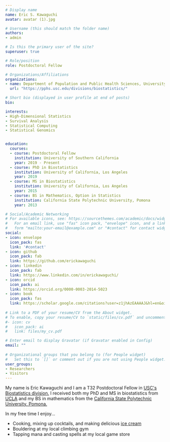 ```yaml
---
# Display name
name: Eric S. Kawaguchi
avatar: avatar (1).jpg

# Username (this should match the folder name)
authors:
- admin

# Is this the primary user of the site?
superuser: true

# Role/position
role: Postdoctoral Fellow

# Organizations/Affiliations
organizations:
- name: Department of Population and Public Health Sciences, University of Southern California
  url: "https://pphs.usc.edu/divisions/biostatistics/"

# Short bio (displayed in user profile at end of posts)
bio: 

interests:
- High-Dimensional Statistics
- Survival Analysis
- Statistical Computing
- Statistical Genomics


education:
  courses:
  - course: Postdoctoral Fellow 
    institution: University of Southern California
    year: 2019 - Present
  - course: PhD in Biostatistics
    institution: University of California, Los Angeles
    year: 2019
  - course: MS in Biostatistics
    institution: University of California, Los Angeles
    year: 2015
  - course: BS in Mathematics, Option in Statistics
    institution: California State Polytechnic University, Pomona
    year: 2013

# Social/Academic Networking
# For available icons, see: https://sourcethemes.com/academic/docs/widgets/#icons
#   For an email link, use "fas" icon pack, "envelope" icon, and a link in the
#   form "mailto:your-email@example.com" or "#contact" for contact widget.
social:
- icon: envelope
  icon_pack: fas
  link: '#contact'
- icon: github
  icon_pack: fab
  link: https://github.com/erickawaguchi
- icon: linkedin
  icon_pack: fab
  link: https://www.linkedin.com/in/erickawaguchi/
- icon: orcid
  icon_pack: ai
  link: https://orcid.org/0000-0003-2014-5023
- icon: book
  icon_pack: fas
  link: https://scholar.google.com/citations?user=z1jhAzEAAAAJ&hl=en&oi=ao
  
# Link to a PDF of your resume/CV from the About widget.
# To enable, copy your resume/CV to `static/files/cv.pdf` and uncomment the lines below.  
#- icon: cv
#   icon_pack: ai
#   link: files/my_cv.pdf

# Enter email to display Gravatar (if Gravatar enabled in Config)
email: ""
  
# Organizational groups that you belong to (for People widget)
#   Set this to `[]` or comment out if you are not using People widget.  
user_groups:
- Researchers
- Visitors
---
```


My name is Eric Kawaguchi and I am a T32 Postdoctoral Fellow in <a href="https://biostatsepi.usc.edu/" target="_blank"> USC's Biostatistics division.</a> I received both my PhD and MS in biostatistics from <a href="https://biostat.ucla.edu" target="_blank">UCLA</a> and my BS in mathematics from the <a href="https://www.cpp.edu/~math" target="_blank">California State Polytechnic University, Pomona.</a>


In my free time I enjoy...
  - Cooking, mixing up cocktails, and making delicious [ice cream](https://www.instagram.com/quarantine.and.ice.cream/)
  - Bouldering at my local climbing gym 
  - Tapping mana and casting spells at my local game store
